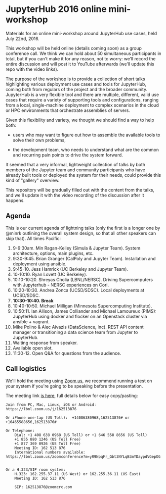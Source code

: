 # JupyterHub 2016 online mini-workshop

Materials for an online mini-workshop around JupyterHub use cases, held July 22nd, 2016.

This workshop will be held online (details coming soon) as a group conference call. We think we can hold about 50 simultaneous participants in total, but if you can't make it for any reason, not to worry: we'll record the entire discussion and will post it to YouTube afterwards (we'll update this repo with the video links).

The purpose of the workshop is to provide a collection of short talks highlighting various deployment use cases and tools for JupyterHub, coming both from regulars of the project and the broader community.  JupyterHub is a very flexible tool and there are multiple, different, valid use cases that require a variety of supporting tools and configurations, ranging from a local, single-machine deployment to complex scenarios in the cloud or HPC environments that orchestrate assemblies of servers.

Given this flexibility and variety, we thought we should find a way to help both:

- users who may want to figure out how to assemble the available tools to solve their own problems,

- the development team, who needs to understand what are the common and recurring pain points to drive the system forward.

It seemed that a very informal, lightweight collection of talks by both members of the Jupyter team and community participants who have already built tools or deployed the system for their needs, could provide this kind of "gallery" overview.

This repository will be gradually filled out with the content from the talks, and we'll update it with the video recording of the discussion after it happens.

## Agenda

This is our current agenda of lightning talks (only the first is a longer one by @minrk outlining the overall system design, so that all other speakers can skip that). All times Pacific:


1. 9-9:30am. Min Ragan-Kelley (Simula & Jupyter Team). System architecture, options, main plugins, etc.
1. 9:30-9:45. Brian Granger (CalPoly and Jupyter Team). Installation and deployment using ansible.
1. 9:45-10. Jess Hamrick (UC Berkeley and Jupyter Team).
1. 10-10:10. Ryan Lovett (UC Berkeley).
1. 10:10-10:20. Shreyas Cholia (LBNL/NERSC). Driving Supercomputers with Jupyterhub - NERSC experiences on Cori.
1. 10:20-10:30. Andrea Zonca (UCSD/SDSC). Local deployments at UCSD/SDSC.
1. **10:30-10:40. Break**
1. 10:40-10:50. Michael Milligan (Minnesota Supercomputing Institute).
1. 10:50:11. Ian Allison, James Colliander and Michael Lamoureux (PIMS): JupyterHub using docker and flocker on an Openstack cluster via ansible + vagrant.
1. Mike Polino & Alec Aivazis (DataScience, Inc). REST API content manager or transitioning a data science team from Jupyter to JupyterHub.
1. Waiting response from speaker.
1. Available open slot.
1. 11:30-12. Open Q&A for questions from the audience.


## Call logistics

We'll hold the meeting using [Zoom.us](http://zoom.us), we recommend running a test on your system if you're going to be speaking before the presentation.

The meeting link [is here](https://lbnl.zoom.us/j/162513876), full details  below for easy copy/pasting:

```
Join from PC, Mac, Linux, iOS or Android: https://lbnl.zoom.us/j/162513876

Or iPhone one-tap (US Toll):  +14086380968,162513876# or +16465588656,162513876#

Or Telephone:
    Dial: +1 408 638 0968 (US Toll) or +1 646 558 8656 (US Toll)
    +1 855 880 1246 (US Toll Free)
    +1 877 369 0926 (US Toll Free)
    Meeting ID: 162 513 876
    International numbers available: https://lbnl.zoom.us/zoomconference?m=yR9NpqFr_Gbt3NYLqB3mYDaypdVGepOG


Or a H.323/SIP room system:
    H.323: 162.255.37.11 (US West) or 162.255.36.11 (US East) 
    Meeting ID: 162 513 876

    SIP: 162513876@zoomcrc.com
```